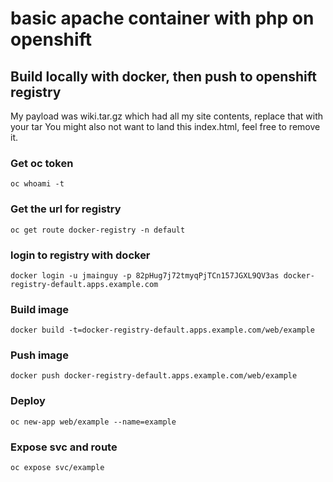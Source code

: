 # basic apache container with php on openshift
## Build locally with docker, then push to openshift registry
My payload was wiki.tar.gz which had all my site contents, replace that with your tar
You might also not want to land this index.html, feel free to remove it.
### Get oc token
```oc whoami -t```
### Get the url for registry
```oc get route docker-registry -n default```
### login to registry with docker
```docker login -u jmainguy -p 82pHug7j72tmyqPjTCn157JGXL9QV3as docker-registry-default.apps.example.com``` 
### Build image
```docker build -t=docker-registry-default.apps.example.com/web/example```
### Push image
```docker push docker-registry-default.apps.example.com/web/example```
### Deploy
```oc new-app web/example --name=example```
### Expose svc and route
```oc expose svc/example```

